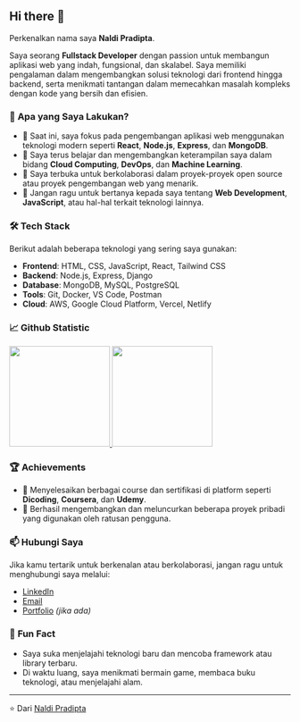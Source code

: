 ## Hi there 👋

Perkenalkan nama saya **Naldi Pradipta**.

Saya seorang **Fullstack Developer** dengan passion untuk membangun aplikasi web yang indah, fungsional, dan skalabel. Saya memiliki pengalaman dalam mengembangkan solusi teknologi dari frontend hingga backend, serta menikmati tantangan dalam memecahkan masalah kompleks dengan kode yang bersih dan efisien.

### 💼 **Apa yang Saya Lakukan?**
- 🔭 Saat ini, saya fokus pada pengembangan aplikasi web menggunakan teknologi modern seperti **React**, **Node.js**, **Express**, dan **MongoDB**.
- 🌱 Saya terus belajar dan mengembangkan keterampilan saya dalam bidang **Cloud Computing**, **DevOps**, dan **Machine Learning**.
- 👯 Saya terbuka untuk berkolaborasi dalam proyek-proyek open source atau proyek pengembangan web yang menarik.
- 💬 Jangan ragu untuk bertanya kepada saya tentang **Web Development**, **JavaScript**, atau hal-hal terkait teknologi lainnya.

### 🛠️ **Tech Stack**
Berikut adalah beberapa teknologi yang sering saya gunakan:

- **Frontend**: HTML, CSS, JavaScript, React, Tailwind CSS
- **Backend**: Node.js, Express, Django
- **Database**: MongoDB, MySQL, PostgreSQL
- **Tools**: Git, Docker, VS Code, Postman
- **Cloud**: AWS, Google Cloud Platform, Vercel, Netlify

### 📈 **Github Statistic**
<p align="left">
<a href="https://github.com/naldipa">
  <img height="180em" src="https://github-readme-stats-eight-theta.vercel.app/api?username=naldipa&show_icons=true&theme=algolia&include_all_commits=true&count_private=true"/>
  <img height="180em" src="https://github-readme-stats-eight-theta.vercel.app/api/top-langs/?username=naldipa&layout=compact&theme=algolia"/>
</a>
</p>

### 🏆 **Achievements**
- 🥇 Menyelesaikan berbagai course dan sertifikasi di platform seperti **Dicoding**, **Coursera**, dan **Udemy**.
- 🚀 Berhasil mengembangkan dan meluncurkan beberapa proyek pribadi yang digunakan oleh ratusan pengguna.

### 📫 **Hubungi Saya**
Jika kamu tertarik untuk berkenalan atau berkolaborasi, jangan ragu untuk menghubungi saya melalui:

- [LinkedIn](https://www.linkedin.com/in/naldipa/)
- [Email](mailto:naldipradipta@example.com)
- [Portfolio](https://naldipa.com) *(jika ada)*

### 🌟 **Fun Fact**
- Saya suka menjelajahi teknologi baru dan mencoba framework atau library terbaru.
- Di waktu luang, saya menikmati bermain game, membaca buku teknologi, atau menjelajahi alam.

---

⭐️ Dari [Naldi Pradipta](https://github.com/naldipa)

